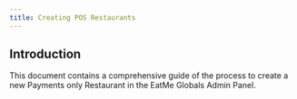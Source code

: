```yaml
---
title: Creating POS Restaurants
---
```

## Introduction

This document contains a comprehensive guide of the process to create a new Payments only Restaurant in the EatMe Globals Admin Panel.
